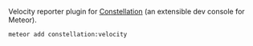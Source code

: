 Velocity reporter plugin for [Constellation](https://atmospherejs.com/constellation/console) (an extensible dev console for Meteor).

`meteor add constellation:velocity`